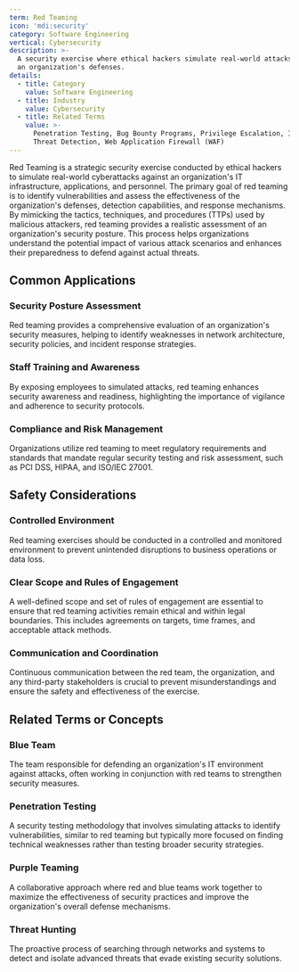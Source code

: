 ```yaml
---
term: Red Teaming
icon: 'mdi:security'
category: Software Engineering
vertical: Cybersecurity
description: >-
  A security exercise where ethical hackers simulate real-world attacks to test
  an organization's defenses.
details:
  - title: Category
    value: Software Engineering
  - title: Industry
    value: Cybersecurity
  - title: Related Terms
    value: >-
      Penetration Testing, Bug Bounty Programs, Privilege Escalation, Insider
      Threat Detection, Web Application Firewall (WAF)
---
```

Red Teaming is a strategic security exercise conducted by ethical hackers to simulate real-world cyberattacks against an organization's IT infrastructure, applications, and personnel. The primary goal of red teaming is to identify vulnerabilities and assess the effectiveness of the organization's defenses, detection capabilities, and response mechanisms. By mimicking the tactics, techniques, and procedures (TTPs) used by malicious attackers, red teaming provides a realistic assessment of an organization's security posture. This process helps organizations understand the potential impact of various attack scenarios and enhances their preparedness to defend against actual threats.

## Common Applications

### Security Posture Assessment
Red teaming provides a comprehensive evaluation of an organization's security measures, helping to identify weaknesses in network architecture, security policies, and incident response strategies.

### Staff Training and Awareness
By exposing employees to simulated attacks, red teaming enhances security awareness and readiness, highlighting the importance of vigilance and adherence to security protocols.

### Compliance and Risk Management
Organizations utilize red teaming to meet regulatory requirements and standards that mandate regular security testing and risk assessment, such as PCI DSS, HIPAA, and ISO/IEC 27001.

## Safety Considerations

### Controlled Environment
Red teaming exercises should be conducted in a controlled and monitored environment to prevent unintended disruptions to business operations or data loss.

### Clear Scope and Rules of Engagement
A well-defined scope and set of rules of engagement are essential to ensure that red teaming activities remain ethical and within legal boundaries. This includes agreements on targets, time frames, and acceptable attack methods.

### Communication and Coordination
Continuous communication between the red team, the organization, and any third-party stakeholders is crucial to prevent misunderstandings and ensure the safety and effectiveness of the exercise.

## Related Terms or Concepts

### Blue Team
The team responsible for defending an organization's IT environment against attacks, often working in conjunction with red teams to strengthen security measures.

### Penetration Testing
A security testing methodology that involves simulating attacks to identify vulnerabilities, similar to red teaming but typically more focused on finding technical weaknesses rather than testing broader security strategies.

### Purple Teaming
A collaborative approach where red and blue teams work together to maximize the effectiveness of security practices and improve the organization's overall defense mechanisms.

### Threat Hunting
The proactive process of searching through networks and systems to detect and isolate advanced threats that evade existing security solutions.

